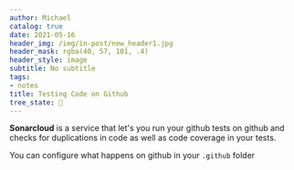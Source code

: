 ```yaml
---
author: Michael
catalog: true
date: 2021-05-16
header_img: /img/in-post/new_header1.jpg
header_mask: rgba(40, 57, 101, .4)
header_style: image
subtitle: No subtitle
tags:
- notes
title: Testing Code on Github
tree_state: 🌱
---
```


**Sonarcloud** is a service that let's you run your github tests on github and checks for duplications in code as well as code coverage in your tests.

You can configure what happens on github in your `.github` folder